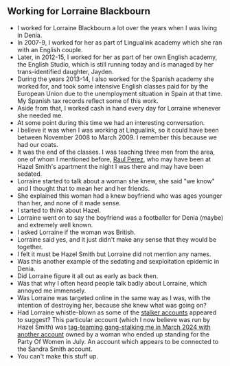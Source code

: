 ## Working for Lorraine Blackbourn

- I worked for Lorraine Blackbourn a lot over the years when I was living in Denia.
- In 2007-9, I worked for her as part of Lingualink academy which she ran with an English couple.
- Later, in 2012-15, I worked for her as part of her own English academy, the English Studio, which is still running today and is managed by her trans-identified daughter, Jayden.
- During the years 2013-14, I also worked for the Spanish academy she worked for, and took some intensive English classes paid for by the European Union due to the unemployment situation in Spain at that time. My Spanish tax records reflect some of this work.
- Aside from that, I worked cash in hand every day for Lorraine whenever she needed me.
- At some point during this time we had an interesting conversation.
- I believe it was when I was working at Lingualink, so it could have been between November 2008 to March 2009. I remember this because we had our coats.
- It was the end of the classes. I was teaching three men from the area, one of whom I mentioned before, [Raul Perez](2007.md#hazel-smith), who may have been at Hazel Smith's apartment the night I was there and may have been sedated.
- Lorraine started to talk about a woman she knew, she said "we know" and I thought that to mean her and her friends.
- She explained this woman had a knew boyfriend who was ages younger than her, and none of it made sense.
- I started to think about Hazel.
- Lorraine went on to say the boyfriend was a footballer for Denia (maybe) and extremely well known.
- I asked Lorraine if the woman was British.
- Lorraine said yes, and it just didn't make any sense that they would be together.
- I felt it must be Hazel Smith but Lorraine did not mention any names.
- Was this another example of the sedating and sexploitation epidemic in Denia.
- Did Lorraine figure it all out as early as back then.
- Was that why I often heard people talk badly about Lorraine, which annoyed me immensely.
- Was Lorraine was targeted online in the same way as I was, with the intention of destroying her, because she knew what was going on?
- Had Lorraine whistle-blown as some of the [stalker accounts](../2024/march.md#lorraine-threats) appeared to suggest? This particular account (which I now believe was run by Hazel Smith) was [tag-teaming gang-stalking me in March 2024 with another account](../2025/january.md#seonaid-dawn-and-granny-smith) owned by a woman who ended up standing for the Party Of Women in July. An account which appears to be connected to the Sandra Smith account. 
- You can't make this stuff up.